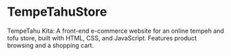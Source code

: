 # TempeTahuStore
TempeTahu Kita: A front-end e-commerce website for an online tempeh and tofu store, built with HTML, CSS, and JavaScript. Features product browsing and a shopping cart.

